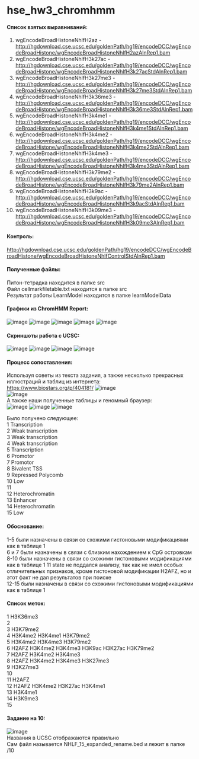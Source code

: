 # hse_hw3_chromhmm
#### Список взятых выравниваний:  
1) wgEncodeBroadHistoneNhlfH2az - http://hgdownload.cse.ucsc.edu/goldenPath/hg19/encodeDCC/wgEncodeBroadHistone/wgEncodeBroadHistoneNhlfH2azAlnRep1.bam
2) wgEncodeBroadHistoneNhlfH3k27ac - http://hgdownload.cse.ucsc.edu/goldenPath/hg19/encodeDCC/wgEncodeBroadHistone/wgEncodeBroadHistoneNhlfH3k27acStdAlnRep1.bam
3) wgEncodeBroadHistoneNhlfH3k27me3 - http://hgdownload.cse.ucsc.edu/goldenPath/hg19/encodeDCC/wgEncodeBroadHistone/wgEncodeBroadHistoneNhlfH3k27me3StdAlnRep1.bam
4) wgEncodeBroadHistoneNhlfH3k36me3 - http://hgdownload.cse.ucsc.edu/goldenPath/hg19/encodeDCC/wgEncodeBroadHistone/wgEncodeBroadHistoneNhlfH3k36me3StdAlnRep1.bam
5) 	wgEncodeBroadHistoneNhlfH3k4me1 - http://hgdownload.cse.ucsc.edu/goldenPath/hg19/encodeDCC/wgEncodeBroadHistone/wgEncodeBroadHistoneNhlfH3k4me1StdAlnRep1.bam
6) 	wgEncodeBroadHistoneNhlfH3k4me2 - http://hgdownload.cse.ucsc.edu/goldenPath/hg19/encodeDCC/wgEncodeBroadHistone/wgEncodeBroadHistoneNhlfH3k4me2StdAlnRep1.bam
7) 	wgEncodeBroadHistoneNhlfH3k4me3 - http://hgdownload.cse.ucsc.edu/goldenPath/hg19/encodeDCC/wgEncodeBroadHistone/wgEncodeBroadHistoneNhlfH3k4me3StdAlnRep1.bam
8) 	wgEncodeBroadHistoneNhlfH3k79me2 - http://hgdownload.cse.ucsc.edu/goldenPath/hg19/encodeDCC/wgEncodeBroadHistone/wgEncodeBroadHistoneNhlfH3k79me2AlnRep1.bam
9) 	wgEncodeBroadHistoneNhlfH3k9ac - http://hgdownload.cse.ucsc.edu/goldenPath/hg19/encodeDCC/wgEncodeBroadHistone/wgEncodeBroadHistoneNhlfH3k9acStdAlnRep1.bam
10) wgEncodeBroadHistoneNhlfH3k09me3 - http://hgdownload.cse.ucsc.edu/goldenPath/hg19/encodeDCC/wgEncodeBroadHistone/wgEncodeBroadHistoneNhlfH3k09me3AlnRep1.bam
#### Контроль:  
http://hgdownload.cse.ucsc.edu/goldenPath/hg19/encodeDCC/wgEncodeBroadHistone/wgEncodeBroadHistoneNhlfControlStdAlnRep1.bam  
#### Полученные файлы:
Питон-тетрадка находится в папке src  
Файл cellmarkfiletable.txt находится в папке src  
Результат работы LearnModel находится в папке learnModelData  
#### Графики из ChromHMM Report:
![image](https://github.com/GO-KPRO/hse_hw3_chromhmm/assets/98886243/d6166ab4-6272-4542-9580-8bb767be5510)
![image](https://github.com/GO-KPRO/hse_hw3_chromhmm/assets/98886243/3b13d289-744b-4414-b157-225d80975f06)
![image](https://github.com/GO-KPRO/hse_hw3_chromhmm/assets/98886243/142ca6ce-a722-470f-970c-124f05e83cc8)
![image](https://github.com/GO-KPRO/hse_hw3_chromhmm/assets/98886243/46886a0d-0b3d-4c0e-bf8c-4f99b2671285)
![image](https://github.com/GO-KPRO/hse_hw3_chromhmm/assets/98886243/4f3bea5c-2a6e-4a46-ae54-b02bb10d1dbf)
#### Скриншоты работа с UCSC:
![image](https://github.com/GO-KPRO/hse_hw3_chromhmm/assets/98886243/2ca32510-e77d-4dd9-bccd-1e16b4416827)
![image](https://github.com/GO-KPRO/hse_hw3_chromhmm/assets/98886243/ac6d91ad-56c9-4192-b549-398a4d6ffe8d)
![image](https://github.com/GO-KPRO/hse_hw3_chromhmm/assets/98886243/1c53cb19-02a3-4bab-a5e4-35bf38de82c6)
![image](https://github.com/GO-KPRO/hse_hw3_chromhmm/assets/98886243/48fb0cd7-6127-4754-8c7c-c36c45109275)
#### Процесс сопоставления:
Используя советы из текста задания, а также несколько прекрасных иллюстраций и таблиц из интернета:  
https://www.biostars.org/p/404181/
![image](https://github.com/GO-KPRO/hse_hw3_chromhmm/assets/98886243/c3608978-7e96-4487-8a96-d684bd6a4222)  
![image](https://github.com/GO-KPRO/hse_hw3_chromhmm/assets/98886243/9b5a0dad-7e72-4ff3-8289-75fd4f77d2f7)  
А также наши полученные таблицы и геномный браузер:  
![image](https://github.com/GO-KPRO/hse_hw3_chromhmm/assets/98886243/d6166ab4-6272-4542-9580-8bb767be5510)
![image](https://github.com/GO-KPRO/hse_hw3_chromhmm/assets/98886243/142ca6ce-a722-470f-970c-124f05e83cc8)
![image](https://github.com/GO-KPRO/hse_hw3_chromhmm/assets/98886243/48fb0cd7-6127-4754-8c7c-c36c45109275)  

Было получено следующее:  
1 Transcription  
2 Weak transcription  
3 Weak transcription  
4 Weak transcription  
5 Transcription  
6 Promotor  
7 Promotor  
8 Bivalent TSS  
9 Repressed Polycomb  
10 Low  
11   
12 Heterochromatin  
13 Enhancer  
14 Heterochromatin  
15 Low  

#### Обоснование:  
1-5 были назначены в связи со схожими гистоновыми модификациями как в таблице 1  
6 и 7 были назначены в связи с близким нахождением к CpG островкам  
8-10 были назначены в связи со схожими гистоновыми модификациями как в таблице 1 
11 state не поддался анализу, так как не имел особых отличительных признаков, кроме гистоновой модификации H2AFZ, но и этот факт не дал результатов при поиске  
12-15 были назначены в связи со схожими гистоновыми модификациями как в таблице 1  

#### Список меток:
1 H3K36me3  
2  
3 H3K79me2  
4 H3K4me2 H3K4me1 H3K79me2  
5 H3K4me2 H3K4me3 H3K79me2  
6 H2AFZ H3K4me2 H3K4me3 H3K9ac H3K27ac H3K79me2  
7 H2AFZ H3K4me2 H3K4me3  
8 H2AFZ H3K4me2 H3K4me3 H3K27me3  
9 H3K27me3  
10  
11 H2AFZ  
12 H2AFZ H3K4me2 H3K27ac H3K4me1  
13 H3K4me1  
14 H3K9me3  
15  

#### Задание на 10:
![image](https://github.com/GO-KPRO/hse_hw3_chromhmm/assets/98886243/5c041a9c-8fc2-411e-a654-ae9ce5d18466)  
Названия в UCSC отображаются правильно  
Сам файл называется NHLF_15_expanded_rename.bed и лежит в папке /10



